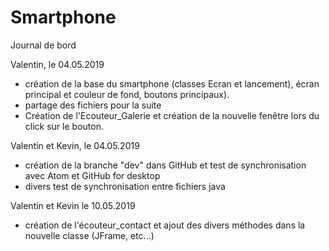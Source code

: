 # Smartphone
Journal de bord

Valentin, le 04.05.2019
 - création de la base du smartphone (classes Ecran et lancement), écran principal et couleur de fond, boutons principaux).
 - partage des fichiers pour la suite
 - Création de l'Ecouteur_Galerie et création de la nouvelle fenêtre lors du click sur le bouton.

 Valentin et Kevin, le 04.05.2019
 - création  de la branche "dev" dans GitHub et test de synchronisation avec Atom et GitHub for desktop
 - divers test de synchronisation entre fichiers java

Valentin et Kevin le 10.05.2019
 - création de l'écouteur_contact et ajout des divers méthodes dans la nouvelle classe (JFrame, etc...)
